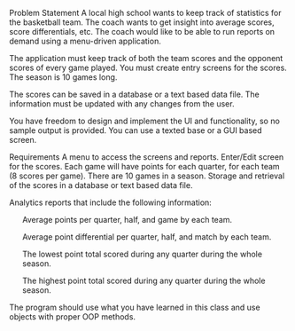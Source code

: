 Problem Statement
A local high school wants to keep track of statistics for the basketball team. The coach wants to get insight into average scores, score differentials, etc.  The coach would like to be able to run reports on demand using a menu-driven application.

The application must keep track of both the team scores and the opponent scores of every game played.  You must create entry screens for the scores. The season is 10 games long.

The scores can be saved in a database or a text based data file. The information must be updated with any changes from the user. 

You have freedom to design and implement the UI and functionality, so no sample output is provided. You can use a texted base or a GUI based screen.

Requirements
A menu to access the screens and reports.
Enter/Edit screen for the scores.  Each game will have points for each quarter, for each team (8 scores per game).  There are 10 games in a season.
Storage and retrieval of the scores in a database or text based data file.

Analytics reports that include the following information:

<ul>Average points per quarter, half, and game by each team.</ul>
<ul>Average point differential per quarter, half, and match by each team.</ul>
<ul>The lowest point total scored during any quarter during the whole season.</ul>
<ul>The highest point total scored during any quarter during the whole season.</ul>

The program should use what you have learned in this class and use objects with proper OOP methods. 
